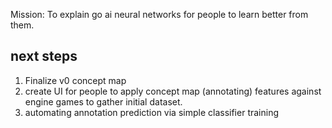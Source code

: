 Mission: To explain go ai neural networks for people to learn better from them. 

## next steps ##
1. Finalize v0 concept map
2. create UI for people to apply concept map (annotating) features against engine games to gather initial dataset.
3. automating annotation prediction via simple classifier training
